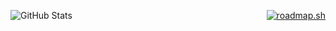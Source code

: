<!DOCTYPE html>
<html lang="en">

<head>
  <meta charset="UTF-8">
  <meta name="viewport" content="width=device-width, initial-scale=1.0">
  <style>
    body {
      display: flex;
      justify-content: space-between;
      align-items: center;
      padding: 20px;
    }

    img {
      max-width: 50%;
    }
  </style>
</head>

<body>
  <img src="https://github-readme-stats.vercel.app/api?username=Blackedsoul&show_icons=true&hide_border=true" alt="GitHub Stats">
  <a href="https://roadmap.sh" style="margin-left: 10px;"><img src="https://api.roadmap.sh/v1-badge/tall/657f473d5145316d2518e358?variant=dark" alt="roadmap.sh"></a>
</body>

</html>
